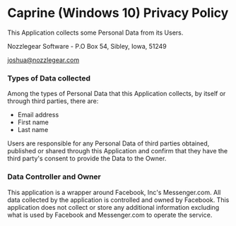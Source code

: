 # Caprine (Windows 10) Privacy Policy

This Application collects some Personal Data from its Users.

Nozzlegear Software - P.O Box 54, Sibley, Iowa, 51249

joshua@nozzlegear.com

### Types of Data collected

Among the types of Personal Data that this Application collects, by itself or through third parties, there are:

- Email address
- First name
- Last name

Users are responsible for any Personal Data of third parties obtained, published or shared through this Application and confirm that they have the third party's consent to provide the Data to the Owner.

### Data Controller and Owner

This application is a wrapper around Facebook, Inc's Messenger.com. All data collected by the application is controlled and owned by Facebook. This application does not collect or store any additional information excluding what is used by Facebook and Messenger.com to operate the service.